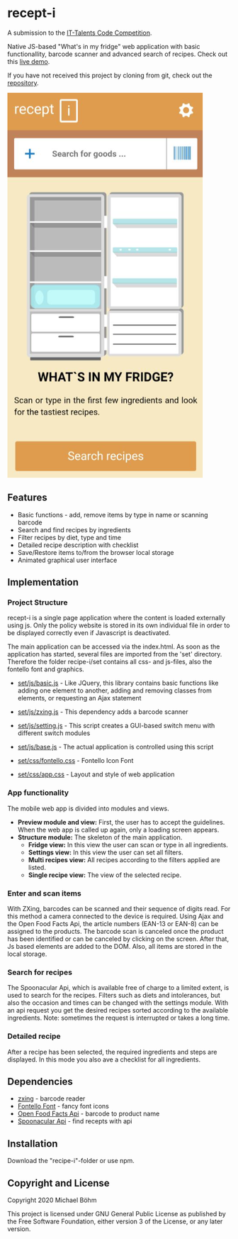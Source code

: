 # recept-i
A submission to the [IT-Talents Code Competition](https://www.it-talents.de/foerderung/code-competition/code-competition-10-2020-edeka-digital). 

Native JS-based "What's in my fridge" web application with basic functionallity, barcode scanner and advanced search of recipes. Check out this [live demo](https://www.shot-boehm.com/apps/recipe-i/). 

If you have not received this project by cloning from git, check out the [repository](https://github.com/time-run/recipe-i).

![recipe-i-fridge](/images/recept-i-fridge.png)

## Features

* Basic functions - add, remove items by type in name or scanning barcode
* Search and find recipes by ingredients
* Filter recipes by diet, type and time
* Detailed recipe description with checklist
* Save/Restore items to/from the browser local storage
* Animated graphical user interface

## Implementation

### Project Structure

recept-i is a single page application where the content is loaded externally using js. Only the policy website is stored in its own individual file in order to be displayed correctly even if Javascript is deactivated.

The main application can be accessed via the index.html. As soon as the application has started, several files are imported from the 'set' directory. Therefore the folder recipe-i/set contains all css- and js-files, also the fontello font and graphics.

* [set/js/basic.js](/recipe-i/set/js/basic.js) - Like JQuery, this library contains basic functions like adding one element to another, adding and removing classes from elements, or requesting an Ajax statement
* [set/js/zxing.js](/recipe-i/set/js/zxing.js) - This dependency adds a barcode scanner
* [set/js/setting.js](/recipe-i/set/js/setting.js) - This script creates a GUI-based switch menu with different switch modules
* [set/js/base.js](/recipe-i/set/js/base.js) - The actual application is controlled using this script

* [set/css/fontello.css](/recipe-i/set/css/fontello.css) - Fontello Icon Font
* [set/css/app.css](/recipe-i/set/css/app.css) - Layout and style of web application

### App functionality

The mobile web app is divided into modules and views. 
* **Preview module and view:** First, the user has to accept the guidelines. When the web app is called up again, only a loading screen appears.
* **Structure module:** The skeleton of the main application.
  * **Fridge view:** In this view the user can scan or type in all ingredients.
  * **Settings view:** In this view the user can set all filters.
  * **Multi recipes view:** All recipes according to the filters applied are listed.
  * **Single recipe view:** The view of the selected recipe.

### Enter and scan items

With ZXing, barcodes can be scanned and their sequence of digits read. For this method a camera connected to the device is required. Using Ajax and the Open Food Facts Api, the article numbers (EAN-13 or EAN-8) can be assigned to the products. The barcode scan is canceled once the product has been identified or can be canceled by clicking on the screen. After that, Js based elements are added to the DOM. Also, all items are stored in the local storage.

### Search for recipes

The Spoonacular Api, which is available free of charge to a limited extent, is used to search for the recipes. Filters such as diets and intolerances, but also the occasion and times can be changed with the settings module. With an api request you get the desired recipes sorted according to the available ingredients. Note: sometimes the request is interrupted or takes a long time.

### Detailed recipe

After a recipe has been selected, the required ingredients and steps are displayed. In this mode you also ave a checklist for all ingredients.

## Dependencies

* [zxing](https://github.com/zxing/zxing) - barcode reader
* [Fontello Font](https://fontello.com/) - fancy font icons
* [Open Food Facts Api](https://world.openfoodfacts.org/) - barcode to product name
* [Spoonacular Api](https://spoonacular.com) - find recepts with api

## Installation

Download the "recipe-i"-folder or use npm.

## Copyright and License

Copyright 2020 Michael Böhm

This project is licensed under GNU General Public License as published by the Free Software Foundation, either version 3 of the License, or any later version.
